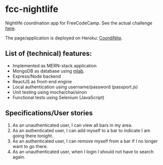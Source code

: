 # fcc-nightlife

Nightlife coordination app for FreeCodeCamp. See the actual challenge
[here](https://www.freecodecamp.com/challenges/build-a-nightlife-coordination-app).

The page/application is deployed on Heroku: [CoordiNite](http://coordinite.herokuapp.com/).

## List of (technical) features:

  - Implemented as MERN-stack application
  - MongoDB as database using [mlab](http://www.mongolab.com).
  - Express/Node backend
  - ReactJS as front-end engine
  - Local authentication using username/password (passport.js)
  - Unit testing using mocha/chai/sinon
  - Functional tests using Selenium (JavaScript)

## Specifications/User stories

  1. As an unauthenticated user, I can view all bars in my area.
  2. As an authenticated user, I can add myself to a bar to indicate I am
    going there tonight.
  3. As an authenticated user, I can remove myself from a bar if I no
    longer want to go there.
  4. As an unauthenticated user, when I login I should not have to search
    again.


